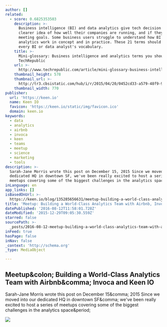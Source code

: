 ```yaml
---
author: []
related:
  - score: 0.6825353503
    description: >-
      Business intelligence (BI) and data analytics give tech decision makers a
      clearer idea of how well their companies are running, and if they are
      meeting goals. Some business users struggle to understand how BI and
      analytics work in concept and in practice. These 21 terms should be in
      every BI or data analyst's vocabulary.
    title: >-
      Mini-glossary: Business intelligence and analytics terms you should know -
      TechRepublic
    url: >-
      http://www.techrepublic.com/article/mini-glossary-business-intelligence-and-analytics-terms-you-should-know/
    thumbnail_height: 578
    thumbnail_url: >-
      http://tr3.cbsistatic.com/hub/i/r/2015/04/20/0452cd33-a579-48f9-98ba-b662a9f7cc7e/thumbnail/770x578/42f0619303e8e8033f18e1aad553c40d/analyticsistock48525190.jpg
    thumbnail_width: 770
publisher:
  url: 'https://keen.io'
  name: Keen IO
  favicon: 'https://keen.io/static/img/favicon.ico'
  domain: keen.io
keywords:
  - data
  - analytics
  - airbnb
  - invoca
  - keen
  - teams
  - meetup
  - science
  - marketing
  - tools
description: >-
  Sarah-Jane Morris wrote this post on December 15, 2015 Since we moved into our
  dedicated HQ in downtown SF, we've been really excited to host a series of
  meetups covering some of the biggest challenges in the analytics space.
inLanguage: en
app_links: []
isBasedOnUrl: >-
  https://keen.io/blog/135285656631/meetup-building-a-world-class-analytics-team-with?utm_campaign=Submission&utm_medium=Community&utm_source=GrowthHackers.com
title: 'Meetup: Building a World-Class Analytics Team with Airbnb, Invoca and Keen IO'
datePublished: '2016-08-12T11:58:01.728Z'
dateModified: '2015-12-29T09:05:30.559Z'
starred: false
sourcePath: >-
  _posts/2016-08-12-meetup-building-a-world-class-analytics-team-with-airbnb-i.md
inFeed: true
hasPage: false
inNav: false
_context: 'http://schema.org'
_type: MediaObject

---
```

<article style=""><h1>Meetup&amp;colon; Building a World-Class Analytics Team with Airbnb&amp;comma; Invoca and Keen IO</h1><p>Sarah-Jane Morris wrote this post on December 15&amp;comma; 2015 Since we moved into our dedicated HQ in downtown SF&amp;comma; we've been really excited to host a series of meetups covering some of the biggest challenges in the analytics space&amp;period;</p><img src="http://i.imgur.com/7DJxK1S.png" /></article>